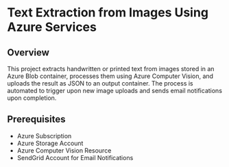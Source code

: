 # Text Extraction from Images Using Azure Services

## Overview
This project extracts handwritten or printed text from images stored in an Azure Blob container, processes them using Azure Computer Vision, and uploads the result as JSON to an output container. The process is automated to trigger upon new image uploads and sends email notifications upon completion.

## Prerequisites
- Azure Subscription
- Azure Storage Account
- Azure Computer Vision Resource
- SendGrid Account for Email Notifications
